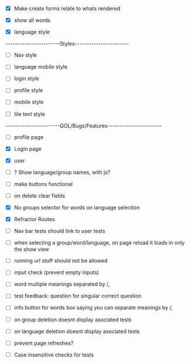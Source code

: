 - [x] Make create forms relate to whats rendered
- [x] show all words
- [x] language style


-----------------------Styles-----------------------

- [ ] Nav style
- [ ] language mobile style
- [ ] login style
- [ ] profile style
- [ ] mobile style
- [ ] tile text style


-----------------------QOL/Bugs/Features-----------------------
- [ ] profile page
- [X] Login page

- [X] user

- [ ] ? Show language/group names, with js?
- [ ] make buttons functional
- [ ] on delete clear fields
- [X] No groups selector for words on language selection

- [x] Refractor Routes
- [ ] Nav bar tests should link to user tests
- [ ] when selecting a group/word/language, on page reload it loads in only the show view
- [ ] running url stuff should not be allowed
- [ ] input check (prevent empty inputs)
- [ ] word multiple meanings separated by /,
- [ ] test feedback: question for singular correct question
- [ ] info button for words box saying you can separate meanings by /,
- [ ] on group deletion doesnt display asociated tests
- [ ] on language deletion doesnt display asociated tests
- [ ] prevent page refreshes?
- [ ] Case insensitive checks for tests